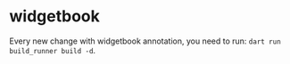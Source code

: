 # widgetbook

Every new change with widgetbook annotation, you need to run:
`dart run build_runner build -d`.
